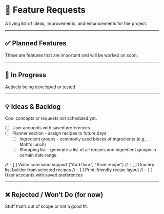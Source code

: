 # 🚀 Feature Requests

A living list of ideas, improvements, and enhancements for the project.

---

## ✅ Planned Features
These are features that are important and will be worked on soon.

---

## 🧪 In Progress
Actively being developed or tested.

---

## 💡 Ideas & Backlog
Cool concepts or requests not scheduled yet.

- [ ] User accounts with saved preferences
- [ ] Planner section - assign recipes to future days
    - [ ] Ingredient groups - commonly used blocks of ingredients (e.g., Matt's lunch)
    - [ ] Shopping list - generate a list of all recipes and ingredient groups in certain date range

// - [ ] Voice command support ("Add flour", "Save recipe")
// - [ ] Grocery list builder from selected recipes
// - [ ] Print-friendly recipe layout
// - [ ] User accounts with saved preferences

---

## ❌ Rejected / Won’t Do (for now)
Stuff that’s out of scope or not a good fit.